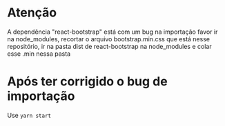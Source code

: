 # Atenção 
 A dependência "react-bootstrap" está com um bug na importação
 favor ir na node_modules, recortar o arquivo bootstrap.min.css
 que está nesse repositório, ir na pasta dist de react-bootstrap
 na node_modules e colar esse .min nessa pasta

# Após ter corrigido o bug de importação
 Use `yarn start`
